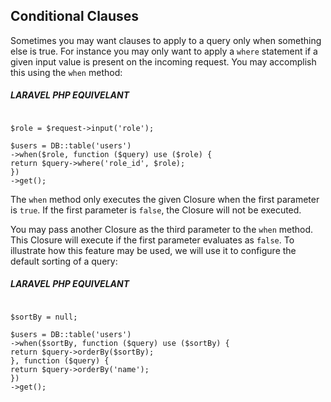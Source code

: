 ## Conditional Clauses

Sometimes you may want clauses to apply to a query only when something else is true. For instance you may only want to apply a `where` statement if a given input value is present on the incoming request. You may accomplish this using the `when` method:
##### LARAVEL PHP EQUIVELANT
```

$role = $request->input('role');

$users = DB::table('users')
->when($role, function ($query) use ($role) {
return $query->where('role_id', $role);
})
->get();
```

The `when` method only executes the given Closure when the first parameter is `true`. If the first parameter is `false`, the Closure will not be executed.

You may pass another Closure as the third parameter to the `when` method. This Closure will execute if the first parameter evaluates as `false`. To illustrate how this feature may be used, we will use it to configure the default sorting of a query:
##### LARAVEL PHP EQUIVELANT
```

$sortBy = null;

$users = DB::table('users')
->when($sortBy, function ($query) use ($sortBy) {
return $query->orderBy($sortBy);
}, function ($query) {
return $query->orderBy('name');
})
->get();
```

